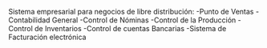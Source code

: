 Sistema empresarial para negocios de libre distribución:
-Punto de Ventas
-Contabilidad General
-Control de Nóminas
-Control de la Producción
-Control de Inventarios
-Control de cuentas Bancarias
-Sistema de Facturación electrónica